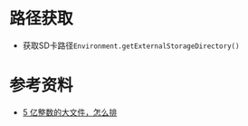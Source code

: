 # 路径获取

- 获取SD卡路径`Environment.getExternalStorageDirectory()`

# 参考资料

- [5 亿整数的大文件，怎么排](https://mp.weixin.qq.com/s/K94xtyTA50vU6UGG_ho23Q)